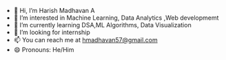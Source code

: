 - 👋 Hi, I’m Harish Madhavan A
- 👀 I’m interested in Machine Learning, Data Analytics ,Web developmemt
- 🌱 I’m currently learning DSA,ML Algorithms, Data Visualization
- 💞️ I’m looking for internship
- 📫 You can reach me at hmadhavan57@gmail.com
- 😄 Pronouns: He/Him
